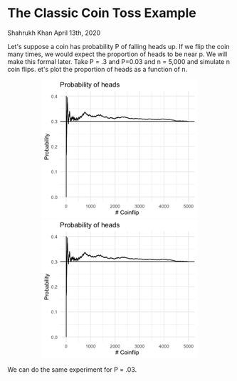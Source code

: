The Classic Coin Toss Example
================
Shahrukh Khan
April 13th, 2020

Let's suppose a coin has probability P of falling heads up. If we flip the coin many times, we would expect the proportion of
heads to be near p. We will make this formal later. Take P = .3 and P=0.03 and n = 5,000 and simulate n coin flips. 
et's plot the proportion of heads as a function of n. 

<p align="center">
  <img src="https://github.com/shahrukhatik/Statistical-Inference/blob/master/Images/Coinflip.png?raw=true" width="350" title="hover text">
  <img src="https://github.com/shahrukhatik/Statistical-Inference/blob/master/Images/Coinflip.png?raw=true" width="350" alt="accessibility text">
</p>

We can do the same experiment for P = .03.

